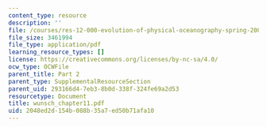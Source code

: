 ```yaml
---
content_type: resource
description: ''
file: /courses/res-12-000-evolution-of-physical-oceanography-spring-2007/2048ed2d154b088b35a7ed50b71afa10_wunsch_chapter11.pdf
file_size: 3461994
file_type: application/pdf
learning_resource_types: []
license: https://creativecommons.org/licenses/by-nc-sa/4.0/
ocw_type: OCWFile
parent_title: Part 2
parent_type: SupplementalResourceSection
parent_uid: 293166d4-7eb3-8b0d-338f-324fe69a2d53
resourcetype: Document
title: wunsch_chapter11.pdf
uid: 2048ed2d-154b-088b-35a7-ed50b71afa10
---
```

